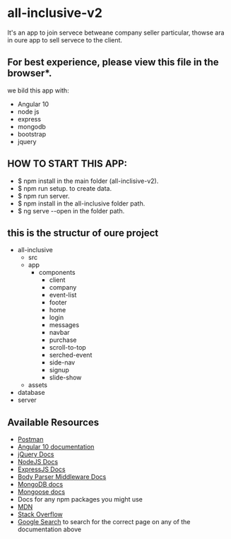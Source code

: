 # all-inclusive-v2
It's an app to join servece betweane company seller particular, thowse ara in oure app to sell servece to the client.
## For best experience, please view this file in the browser*.
we bild this app with:
- Angular 10
- node js
- express
- mongodb
- bootstrap
- jquery
## HOW TO START THIS APP:
- $ npm install in the main folder (all-inclisive-v2).
- $ npm run setup. to create data. 
- $ npm run server.
- $ npm install in the all-inclusive folder path.
- $ ng serve --open in the folder path.
## this is the structur of oure project
- all-inclusive
    - src
    - app
        - components
            - client
            - company
            - event-list
            - footer
            - home
            - login
            - messages
            - navbar
            - purchase
            - scroll-to-top
            - serched-event
            - side-nav
            - signup
            - slide-show
    - assets
- database
- server

    
## Available Resources

* [Postman](https://www.getpostman.com/)
* [Angular 10 documentation](https://angular.io/)
* [jQuery Docs](https://jquery.com/)
* [NodeJS Docs](https://nodejs.org/)
* [ExpressJS Docs](https://expressjs.com/)
* [Body Parser Middleware Docs](https://github.com/expressjs/body-parser)
* [MongoDB docs](https://docs.mongodb.com/)
* [Mongoose docs](http://mongoosejs.com/)
* Docs for any npm packages you might use
* [MDN](https://developer.mozilla.org/)
* [Stack Overflow](http://stackoverflow.com/)
* [Google Search](https://google.com) to search for the correct page on any of the documentation above
